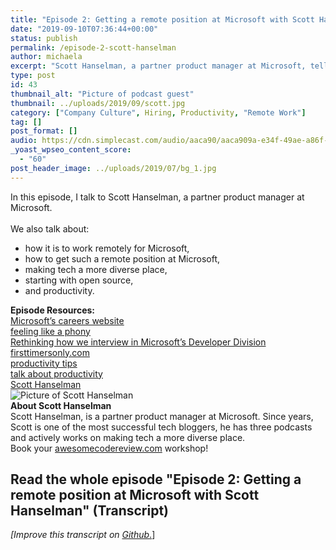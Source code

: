 ```yaml
---
title: "Episode 2: Getting a remote position at Microsoft with Scott Hanselman"
date: "2019-09-10T07:36:44+00:00"
status: publish
permalink: /episode-2-scott-hanselman
author: michaela
excerpt: "Scott Hanselman, a partner product manager at Microsoft, tells us how to get a remote job at Microsoft"
type: post
id: 43
thumbnail_alt: "Picture of podcast guest"
thumbnail: ../uploads/2019/09/scott.jpg
category: ["Company Culture", Hiring, Productivity, "Remote Work"]
tag: []
post_format: []
audio: https://cdn.simplecast.com/audio/aaca90/aaca909a-e34f-49ae-a86f-f59e4fa807f0/b94c57a5-9afe-4853-be2f-b4d147fb62bf/scott_episode2_ready_tc.mp3
_yoast_wpseo_content_score:
  - "60"
post_header_image: ../uploads/2019/07/bg_1.jpg
---
```


<div class="episode-about">
In this episode, I talk to Scott Hanselman, a partner product manager at Microsoft. 
<br/> <br/>We also talk about:
<ul>
<li> how it is to work remotely for Microsoft,</li>
<li> how to get such a remote position at Microsoft,</li>
<li> making tech a more diverse place,</li>
<li> starting with open source,</li>
<li> and productivity.</li>
</ul>
</div>
<div class=" episode-links">
<b>Episode Resources:</b><br/>
<a href="https://careers.microsoft.com/us/en">Microsoft’s careers website</a><br/>
<a href="https://www.hanselman.com/blog/ImAPhonyAreYou.aspx">feeling like a phony</a><br/>
<a href="https://blog.usejournal.com/rethinking-how-we-interview-in-microsofts-developer-division-8f404cfd075a">Rethinking how we interview in Microsoft’s Developer Division</a><br/>
<a href="https://www.firsttimersonly.com/">firsttimersonly.com</a><br/>
<a href="https://www.hanselman.com/blog/ScottHanselmansCompleteListOfProductivityTips.aspx">productivity tips</a><br/>
<a href="https://www.youtube.com/watch?v=FS1mnISoG7U">talk about productivity</a><br/>
<a href="https://www.hanselman.com/">Scott Hanselman</a><br/>



</div>

<div class="row pt-2 align-items-center">
<div class="col-4 guest-picture">
<img src="../uploads/2019/09/scott.jpg" alt="Picture of Scott Hanselman"/>
</div>
<div class="col-8 guest-about">
<b>About Scott Hanselman</b><br/>
Scott Hanselman, is a partner product manager at Microsoft. Since years, Scott is one of the most successful tech bloggers, he has three podcasts and actively works on making tech a more diverse place.
</div>
</div>

<div class="sponsorship">
Book your <a href="https://www.michaelagreiler.com/workshops">awesomecodereview.com</a> workshop!
</div>

## Read the whole episode "Episode 2: Getting a remote position at Microsoft with Scott Hanselman" (Transcript)

_\[Improve this transcript on [Github](https://github.com/mgreiler/se-unlocked/tree/master/Transcripts)_[.](https://github.com/mgreiler/se-unlocked/tree/master/Transcripts)\]
